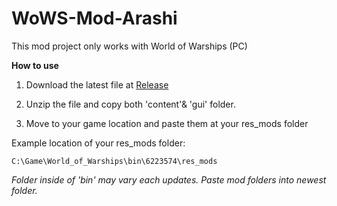 # WoWS-Mod-Arashi
This mod project only works with World of Warships (PC)

**How to use**
1. Download the latest file at [Release][Releaselink]

[Releaselink]: https://github.com/UntitledWorld/WoWS-Mod-Arashi/releases "Go Release"

2. Unzip the file and copy both 'content'& 'gui' folder.

3. Move to your game location and paste them at your res_mods folder

Example location of your res_mods folder:
```
C:\Game\World_of_Warships\bin\6223574\res_mods
```
*Folder inside of 'bin' may vary each updates. Paste mod folders into newest folder.*
